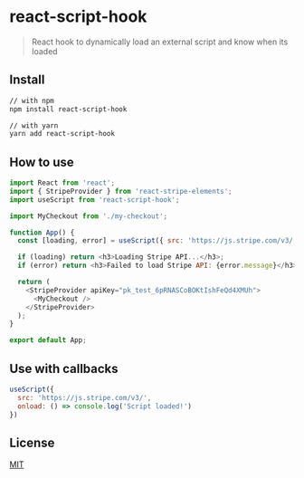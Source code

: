 # react-script-hook

> React hook to dynamically load an external script and know when its loaded

## Install

```sh
// with npm
npm install react-script-hook

// with yarn
yarn add react-script-hook
```

## How to use

```javascript
import React from 'react';
import { StripeProvider } from 'react-stripe-elements';
import useScript from 'react-script-hook';

import MyCheckout from './my-checkout';

function App() {
  const [loading, error] = useScript({ src: 'https://js.stripe.com/v3/' });

  if (loading) return <h3>Loading Stripe API...</h3>;
  if (error) return <h3>Failed to load Stripe API: {error.message}</h3>;

  return (
    <StripeProvider apiKey="pk_test_6pRNASCoBOKtIshFeQd4XMUh">
      <MyCheckout />
    </StripeProvider>
  );
}

export default App;
```

## Use with callbacks

```js
useScript({ 
  src: 'https://js.stripe.com/v3/',
  onload: () => console.log('Script loaded!') 
})
```

## License

[MIT](LICENSE)
